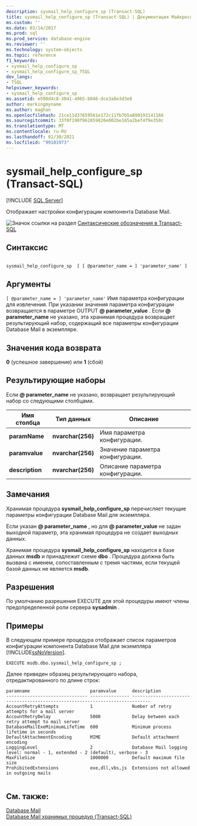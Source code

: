 ```yaml
---
description: sysmail_help_configure_sp (Transact-SQL)
title: sysmail_help_configure_sp (Transact-SQL) | Документация Майкрософт
ms.custom: ''
ms.date: 03/14/2017
ms.prod: sql
ms.prod_service: database-engine
ms.reviewer: ''
ms.technology: system-objects
ms.topic: reference
f1_keywords:
- sysmail_help_configure_sp
- sysmail_help_configure_sp_TSQL
dev_langs:
- TSQL
helpviewer_keywords:
- sysmail_help_configure_sp
ms.assetid: e598d4c8-3041-4965-b046-dce3a8e3d3e0
author: markingmyname
ms.author: maghan
ms.openlocfilehash: 21ce11d37659561e172c11fb7b5a899193141166
ms.sourcegitcommit: 33f0f190f962059826e002be165a2bef4f9e350c
ms.translationtype: MT
ms.contentlocale: ru-RU
ms.lasthandoff: 01/30/2021
ms.locfileid: "99181973"
---
```

# <a name="sysmail_help_configure_sp-transact-sql"></a>sysmail_help_configure_sp (Transact-SQL)
[!INCLUDE [SQL Server](../../includes/applies-to-version/sqlserver.md)]

  Отображает настройки конфигурации компонента Database Mail.  
  
 ![Значок ссылки на раздел](../../database-engine/configure-windows/media/topic-link.gif "Значок ссылки на раздел") [Синтаксические обозначения в Transact-SQL](../../t-sql/language-elements/transact-sql-syntax-conventions-transact-sql.md)  
  
## <a name="syntax"></a>Синтаксис  
  
```  
  
sysmail_help_configure_sp  [ [ @parameter_name = ] 'parameter_name' ]  
```  
  
## <a name="arguments"></a>Аргументы  
`[ @parameter_name = ] 'parameter_name'` Имя параметра конфигурации для извлечения. При указании значения параметра конфигурации возвращается в параметре OUTPUT **\@ parameter_value** . Если **\@ parameter_name** не указано, эта хранимая процедура возвращает результирующий набор, содержащий все параметры конфигурации Database Mail в экземпляре.  
  
## <a name="return-code-values"></a>Значения кода возврата  
 **0** (успешное завершение) или **1** (сбой)  
  
## <a name="result-sets"></a>Результирующие наборы  
 Если **\@ parameter_name** не указано, возвращает результирующий набор со следующими столбцами.  
  
| Имя столбца | Тип данных | Описание |
| ----------- | --------- | ----------- |
|**paramName**|**nvarchar(256)**|Имя параметра конфигурации.|  
|**paramvalue**|**nvarchar(256)**|Значение параметра конфигурации.|  
|**description**|**nvarchar(256)**|Описание параметра конфигурации.|  
  
## <a name="remarks"></a>Замечания  
 Хранимая процедура **sysmail_help_configure_sp** перечисляет текущие параметры конфигурации Database Mail для экземпляра.  
  
 Если указан **\@ parameter_name** , но для **\@ parameter_value** не задан выходной параметр, эта хранимая процедура не создает выходных данных.  
  
 Хранимая процедура **sysmail_help_configure_sp** находится в базе данных **msdb** и принадлежит схеме **dbo** . Процедура должна быть вызвана с именем, сопоставленным с тремя частями, если текущей базой данных не является **msdb**.  
  
## <a name="permissions"></a>Разрешения  
 По умолчанию разрешения EXECUTE для этой процедуры имеют члены предопределенной роли сервера **sysadmin** .  
  
## <a name="examples"></a>Примеры  
 В следующем примере процедура отображает список параметров конфигурации компонента Database Mail для экземпляра [!INCLUDE[ssNoVersion](../../includes/ssnoversion-md.md)].  
  
```  
EXECUTE msdb.dbo.sysmail_help_configure_sp ;  
```  
  
 Далее приведен образец результирующего набора, отредактированного по длине строк:  
  
```  
paramname                       paramvalue      description  
------------------------------- --------------- -----------------------------------------------------------------------------  
AccountRetryAttempts            1               Number of retry attempts for a mail server  
AccountRetryDelay               5000            Delay between each retry attempt to mail server  
DatabaseMailExeMinimumLifeTime  600             Minimum process lifetime in seconds  
DefaultAttachmentEncoding       MIME            Default attachment encoding  
LoggingLevel                    2               Database Mail logging level: normal - 1, extended - 2 (default), verbose - 3  
MaxFileSize                     1000000         Default maximum file size  
ProhibitedExtensions            exe,dll,vbs,js  Extensions not allowed in outgoing mails  
  
```  
  
## <a name="see-also"></a>См. также:  
 [Database Mail](../../relational-databases/database-mail/database-mail.md)   
 [Database Mail хранимых процедур &#40;Transact-SQL&#41;](../../relational-databases/system-stored-procedures/database-mail-stored-procedures-transact-sql.md)  
  
  
